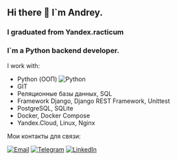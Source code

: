 ## Hi there 👋 I`m Andrey.

### I graduated from Yandex.racticum 
### I`m a Python backend developer.

I work with:
- Python (ООП) ![Python](https://img.shields.io/badge/python-programming-brightgreen)
- GIT
- Реляционные базы данных, SQL
- Framework Django, Django REST Framework, Unittest
- PostgreSQL, SQLite
- Docker, Docker Compose
- Yandex.Cloud, Linux, Nginx

Мои контакты для связи:

[![Email](https://img.shields.io/badge/Email-ping-%232CA5E0?style=flat&logo=email)](rubtsov.job@icloud.com)
[![Telegram](https://img.shields.io/badge/Telegram-ping-%232CA5E0?style=flat&logo=telegram)](https://t.me/anrunn)
[![LinkedIn](https://img.shields.io/badge/LinkedIn-profile-%230e76a8?style=flat&logo=linkedin)](https://www.linkedin.com/in/andrey-rubtsov-45505294/)

<!--
**Raa78/Raa78** is a ✨ _special_ ✨ repository because its `README.md` (this file) appears on your GitHub profile.

Here are some ideas to get you started:

- 🔭 I’m currently working on ...
- 🌱 I’m currently learning ...
- 👯 I’m looking to collaborate on ...
- 🤔 I’m looking for help with ...
- 💬 Ask me about ...
- 📫 How to reach me: ...
- 😄 Pronouns: ...
- ⚡ Fun fact: ...
-->
